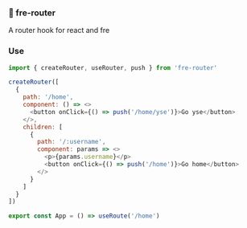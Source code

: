 ### :vertical_traffic_light: fre-router

A router hook for react and fre

### Use

```javascript
import { createRouter, useRouter, push } from 'fre-router'

createRouter([
  {
    path: '/home',
    component: () => <>
      <button onClick={() => push('/home/yse')}>Go yse</button>
    </>,
    children: [
      {
        path: '/:username',
        component: params => <>
          <p>{params.username}</p>
          <button onClick={() => push('/home')}>Go home</button>
        </>
      }
    ]
  }
])

export const App = () => useRoute('/home')
```
